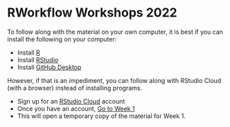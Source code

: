# RWorkflow Workshops 2022

To follow along with the material on your own computer, it is best if you can install the following on your computer:

* Install [R](https://cran.r-project.org/)
* Install [RStudio](https://www.rstudio.com/products/rstudio/download/)
* Install [GitHub Desktop](https://desktop.github.com/)

However, if that is an impediment, you can follow along with RStudio Cloud (with a browser) instead of installing programs. 

* Sign up for an [RStudio Cloud](https://rstudio.cloud/) account
* Once you have an account, [Go to Week 1](https://rstudio.cloud/project/2574104)
* This will open a temporary copy of the material for Week 1.
